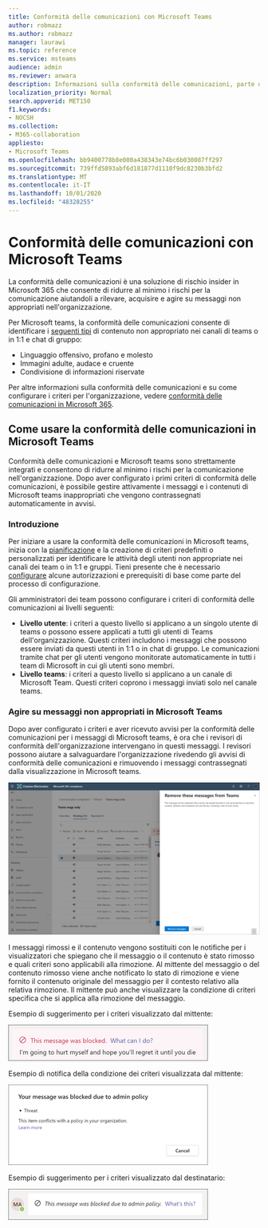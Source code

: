 ```yaml
---
title: Conformità delle comunicazioni con Microsoft Teams
author: robmazz
ms.author: robmazz
manager: laurawi
ms.topic: reference
ms.service: msteams
audience: admin
ms.reviewer: anwara
description: Informazioni sulla conformità delle comunicazioni, parte del set di soluzioni di rischio Insider, dalla prospettiva Microsoft Teams (questo fa parte della funzionalità di conformità delle comunicazioni di M365).
localization_priority: Normal
search.appverid: MET150
f1.keywords:
- NOCSH
ms.collection:
- M365-collaboration
appliesto:
- Microsoft Teams
ms.openlocfilehash: bb9400778b8e000a438343e74bc6b030087ff297
ms.sourcegitcommit: 739ffd5893abf6d181877d1110f9dc8230b3bfd2
ms.translationtype: MT
ms.contentlocale: it-IT
ms.lasthandoff: 10/01/2020
ms.locfileid: "48328255"
---
```

# <a name="communication-compliance-with-microsoft-teams"></a>Conformità delle comunicazioni con Microsoft Teams

La conformità delle comunicazioni è una soluzione di rischio insider in Microsoft 365 che consente di ridurre al minimo i rischi per la comunicazione aiutandoli a rilevare, acquisire e agire su messaggi non appropriati nell'organizzazione.

Per Microsoft teams, la conformità delle comunicazioni consente di identificare i [seguenti tipi](https://docs.microsoft.com/microsoft-365/compliance/communication-compliance-feature-reference) di contenuto non appropriato nei canali di teams o in 1:1 e chat di gruppo:

- Linguaggio offensivo, profano e molesto
- Immagini adulte, audace e cruente
- Condivisione di informazioni riservate

Per altre informazioni sulla conformità delle comunicazioni e su come configurare i criteri per l'organizzazione, vedere [conformità delle comunicazioni in Microsoft 365](https://docs.microsoft.com/microsoft-365/compliance/communication-compliance).

## <a name="how-to-use-communication-compliance-in-microsoft-teams"></a>Come usare la conformità delle comunicazioni in Microsoft Teams

Conformità delle comunicazioni e Microsoft teams sono strettamente integrati e consentono di ridurre al minimo i rischi per la comunicazione nell'organizzazione. Dopo aver configurato i primi criteri di conformità delle comunicazioni, è possibile gestire attivamente i messaggi e i contenuti di Microsoft teams inappropriati che vengono contrassegnati automaticamente in avvisi.

### <a name="getting-started"></a>Introduzione

Per iniziare a usare la conformità delle comunicazioni in Microsoft teams, inizia con la [pianificazione](https://docs.microsoft.com/microsoft-365/compliance/communication-compliance-plan) e la creazione di criteri predefiniti o personalizzati per identificare le attività degli utenti non appropriate nei canali dei team o in 1:1 e gruppi. Tieni presente che è necessario [configurare](https://docs.microsoft.com/microsoft-365/compliance/communication-compliance-configure) alcune autorizzazioni e prerequisiti di base come parte del processo di configurazione.

Gli amministratori dei team possono configurare i criteri di conformità delle comunicazioni ai livelli seguenti:

- **Livello utente**: i criteri a questo livello si applicano a un singolo utente di teams o possono essere applicati a tutti gli utenti di Teams dell'organizzazione. Questi criteri includono i messaggi che possono essere inviati da questi utenti in 1:1 o in chat di gruppo. Le comunicazioni tramite chat per gli utenti vengono monitorate automaticamente in tutti i team di Microsoft in cui gli utenti sono membri.
- **Livello teams**: i criteri a questo livello si applicano a un canale di Microsoft Team. Questi criteri coprono i messaggi inviati solo nel canale teams.

### <a name="act-on-inappropriate-messages-in-microsoft-teams"></a>Agire su messaggi non appropriati in Microsoft Teams

Dopo aver configurato i criteri e aver ricevuto avvisi per la conformità delle comunicazioni per i messaggi di Microsoft teams, è ora che i revisori di conformità dell'organizzazione intervengano in questi messaggi. I revisori possono aiutare a salvaguardare l'organizzazione rivedendo gli avvisi di conformità delle comunicazioni e rimuovendo i messaggi contrassegnati dalla visualizzazione in Microsoft teams.

![Rimuovere un messaggio in teams](./media/communication-compliance-remove-teams-message.png)

I messaggi rimossi e il contenuto vengono sostituiti con le notifiche per i visualizzatori che spiegano che il messaggio o il contenuto è stato rimosso e quali criteri sono applicabili alla rimozione. Al mittente del messaggio o del contenuto rimosso viene anche notificato lo stato di rimozione e viene fornito il contenuto originale del messaggio per il contesto relativo alla relativa rimozione. Il mittente può anche visualizzare la condizione di criteri specifica che si applica alla rimozione del messaggio.

Esempio di suggerimento per i criteri visualizzato dal mittente:

![Suggerimento per i criteri per il mittente](./media/communication-compliance-warning-1.png)

Esempio di notifica della condizione dei criteri visualizzata dal mittente:

![Informazioni sulle condizioni dei criteri per il mittente](./media/communication-compliance-warning-2.png)

Esempio di suggerimento per i criteri visualizzato dal destinatario:

![Suggerimento per i criteri per il destinatario](./media/communication-compliance-warning-3.png)

